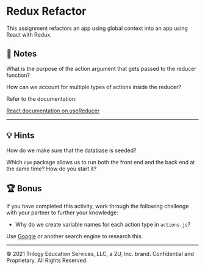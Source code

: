 # Redux Refactor

This assignment refactors an app using global context into an app using React with Redux.

## 📝 Notes

What is the purpose of the action argument that gets passed to the reducer function?

How can we account for multiple types of actions inside the reducer?

Refer to the documentation:

[React documentation on useReducer](https://reactjs.org/docs/Hooks-reference.html#usereducer)

---

## 💡 Hints

How do we make sure that the database is seeded?

Which `npm` package allows us to run both the front end and the back end at the same time? How do you start it?

## 🏆 Bonus

If you have completed this activity, work through the following challenge with your partner to further your knowledge:

- Why do we create variable names for each action type in `actions.js`?

Use [Google](https://www.google.com) or another search engine to research this.

---

© 2021 Trilogy Education Services, LLC, a 2U, Inc. brand. Confidential and Proprietary. All Rights Reserved.
